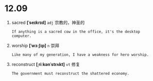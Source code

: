 # 12.09

1. sacred **[ˈseɪkrɪd]** `adj` 宗教的，神圣的

   ```
   If anything is a sacred cow in the office, it's the desktop computer.

   ```

2. worship **[ˈwɜːʃɪp]** `n` 崇拜

   ```
   Like many of my generation, I have a weakness for hero worship.

   ```

3. reconstruct **[ˌriːkənˈstrʌkt]** `vt` 修复

   ```
   The government must reconstruct the shattered economy.

   ```
